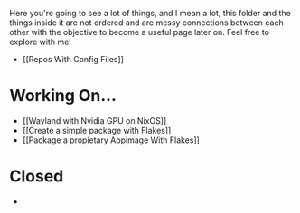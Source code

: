 Here you're going to see a lot of things, and I mean a lot, this folder and the things inside it are not ordered and are messy connections between each other with the objective to become a useful page later on.
Feel free to explore with me!

- [[Repos With Config Files]]
# Working On...
- [[Wayland with Nvidia GPU on NixOS]]
- [[Create a simple package with Flakes]]
- [[Package a propietary Appimage With Flakes]]

# Closed
- 